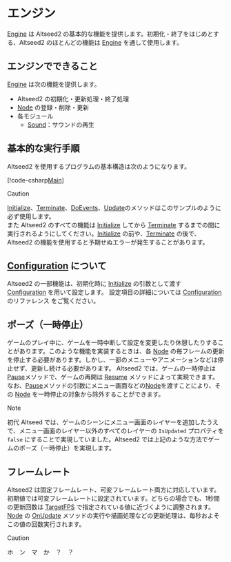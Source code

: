 # エンジン

[Engine](xref:Altseed2.Engine) は Altseed2 の基本的な機能を提供します。初期化・終了をはじめとする、Altseed2 のほとんどの機能は [Engine](xref:Altseed2.Engine) を通して使用します。

## エンジンでできること

[Engine](xref:Altseed2.Engine) は次の機能を提供します。

* Altseed2 の初期化・更新処理・終了処理
* [Node](xref:Altseed2.Node) の登録・削除・更新
* 各モジュール
  * [Sound](xref:Altseed2.SoundMixer)：サウンドの再生


## 基本的な実行手順

Altseed2 を使用するプログラムの基本構造は次のようになります。

[!code-csharp[Main](../../Src/Samples/Engine/Empty.cs)]

> [!CAUTION]
> [Initialize](xref:Altseed2.Engine.Initialize(System.String,System.Int32,System.Int32,Altseed2.Configuration))、[Terminate](xref:Altseed2.Engine.Terminate)、[DoEvents](xref:Altseed2.Engine.DoEvents)、[Update](xref:Altseed2.Engine.Update)のメソッドはこのサンプルのように必ず使用します。  
> また Altseed2 のすべての機能は [Initialize](xref:Altseed2.Engine.Initialize(System.String,System.Int32,System.Int32,Altseed2.Configuration)) してから [Terminate](xref:Altseed2.Engine.Terminate) するまでの間に実行されるようにしてください。[Initialize](xref:Altseed2.Engine.Initialize(System.String,System.Int32,System.Int32,Altseed2.Configuration)) の前や、[Terminate](xref:Altseed2.Engine.Terminate) の後で、Altseed2 の機能を使用すると予期せぬエラーが発生することがあります。

## [Configuration](xref:Altseed2.Configuration) について

Altseed2 の一部機能は、初期化時に [Initialize](xref:Altseed2.Engine.Initialize(System.String,System.Int32,System.Int32,Altseed2.Configuration)) の引数として渡す　[Configuration](xref:Altseed2.Configuration) を用いて設定します。 設定項目の詳細については [Configuration](xref:Altseed2.Configuration) のリファレンス をご覧ください。

## ポーズ（一時停止）

ゲームのプレイ中に、ゲームを一時中断して設定を変更したり休憩したりすることがあります。このような機能を実装するときは、各 [Node](xref:Altseed2.Node) の毎フレームの更新を停止する必要があります。しかし、一部のメニューやアニメーションなどは停止せず、更新し続ける必要があります。 
Altseed2 では、ゲームの一時停止は [Pause](xref:Altseed2.Engine.Pause(Altseed2.Node))メソッドで、ゲームの再開は [Resume](xref:Altseed2.Engine.Resume) メソッドによって実現できます。 なお、[Pause](xref:Altseed2.Engine.Pause(Altseed2.Node))メソッドの引数にメニュー画面などの[Node](xref:Altseed2.Node)を渡すことにより、その [Node](xref:Altseed2.Node) を一時停止の対象から除外することができます。

> [!NOTE]
> 初代 Altseed では、ゲームのシーンにメニュー画面のレイヤーを追加したうえで、メニュー画面のレイヤー以外のすべてのレイヤーの `IsUpdated` プロパティを `false` にすることで実現していました。Altseed2 では上記のような方法でゲームのポーズ（一時停止）を実現します。

## フレームレート

Altseed2 は固定フレームレート、可変フレームレート両方に対応しています。初期値では可変フレームレートに設定されています。どちらの場合でも、1秒間の更新回数は [TargetFPS](xref:Altseed2.Engine.TargetFPS) で指定されている値に近づくように調整されます。[Node](xref:Altseed2.Node) の [OnUpdate](xref:Altseed2.Node.OnUpdate) メソッドの実行や描画処理などの更新処理は、毎秒およそこの値の回数実行されます。

<!-- TODO:残り書く -->

> [!CAUTION]
> ホ　ン　マ　か　？　？
